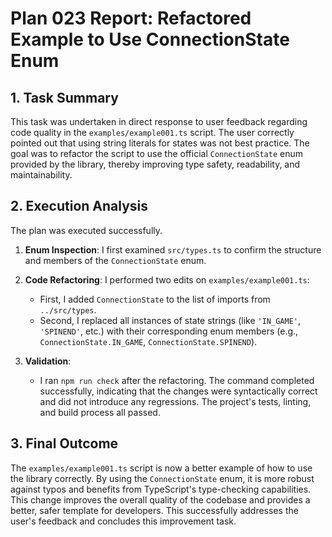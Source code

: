 # Plan 023 Report: Refactored Example to Use ConnectionState Enum

## 1. Task Summary

This task was undertaken in direct response to user feedback regarding code quality in the `examples/example001.ts` script. The user correctly pointed out that using string literals for states was not best practice. The goal was to refactor the script to use the official `ConnectionState` enum provided by the library, thereby improving type safety, readability, and maintainability.

## 2. Execution Analysis

The plan was executed successfully.

1.  **Enum Inspection**: I first examined `src/types.ts` to confirm the structure and members of the `ConnectionState` enum.

2.  **Code Refactoring**: I performed two edits on `examples/example001.ts`:
    *   First, I added `ConnectionState` to the list of imports from `../src/types`.
    *   Second, I replaced all instances of state strings (like `'IN_GAME'`, `'SPINEND'`, etc.) with their corresponding enum members (e.g., `ConnectionState.IN_GAME`, `ConnectionState.SPINEND`).

3.  **Validation**:
    *   I ran `npm run check` after the refactoring. The command completed successfully, indicating that the changes were syntactically correct and did not introduce any regressions. The project's tests, linting, and build process all passed.

## 3. Final Outcome

The `examples/example001.ts` script is now a better example of how to use the library correctly. By using the `ConnectionState` enum, it is more robust against typos and benefits from TypeScript's type-checking capabilities. This change improves the overall quality of the codebase and provides a better, safer template for developers. This successfully addresses the user's feedback and concludes this improvement task.
